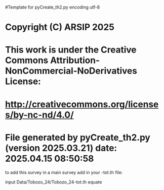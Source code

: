 #Template for pyCreate_th2.py
encoding utf-8

# Copyright (C) ARSIP 2025
# This work is under the Creative Commons Attribution-NonCommercial-NoDerivatives License:
# <http://creativecommons.org/licenses/by-nc-nd/4.0/>


# File generated by pyCreate_th2.py (version 2025.03.21) date: 2025.04.15 08:50:58

to add this survey in a main survey add in your -tot.th file: 

input Data/Tobozo_24/Tobozo_24-tot.th
equate
